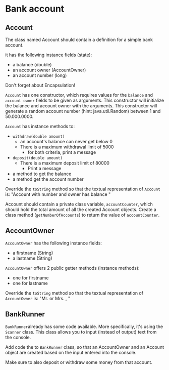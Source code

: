 # Bank account

## Account

The class named Account should contain a definition for a simple bank account.

it has the following instance fields (state): 
- a balance (double)
- an account owner (AccountOwner)
- an account number (long)

Don't forget about Encapsulation!

`Account` has one constructor, which requires values for the `balance` and `account owner` fields to be given as arguments.
This constructor will initialize the balance and account owner with the arguments.
This constructor will generate a random account number (hint: java.util.Random) between 1 and 50.000.0000.

`Account` has instance methods to:
- `withdraw(double amount)`
    - an account's balance can never get below 0
    - There is a maximum withdrawal limit of 5000
        - for both criteria, print a message
- `deposit(double amount)`
    - There is a maximum deposit limit of 80000
        - Print a message
- a method to get the balance
- a method get the account number

Override the `toString` method so that the textual representation of `Account` is: "Account with number <accountNumber> and owner <accountOwner> has balance <balance>"
  
Account should contain a private class variable, `accountCounter`, 
which should hold the total amount of all the created Account objects. 
Create a class method (`getNumberOfAccounts`) to return the value of `accountCounter`.

## AccountOwner

`AccountOwner` has the following instance fields:
- a firstname (String)
- a lastname (String)
    
`AccountOwner` offers 2 public getter methods (instance methods):
- one for firstname
- one for lastname
    
Override the `toString` method so that the textual representation of `AccountOwner` is: 
"Mr. or Mrs. <firstname>, <lastname>"

## BankRunner

`BankRunner`already has some code available. More specifically, it's using the `Scanner` class. This class allows
 you to input (instead of output) text from the console.
 
Add code the to `BankRunner` class, so that an AccountOwner and an Account object are created based on the input 
entered into the console.

Make sure to also deposit or withdraw some money from that account.
    
